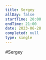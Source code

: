```yaml
---
title: Sergey
allDay: false
startTime: 20:00
endTime: 21:00
date: 2023-06-28
completed: null
type: single
---
```

#Sergey 